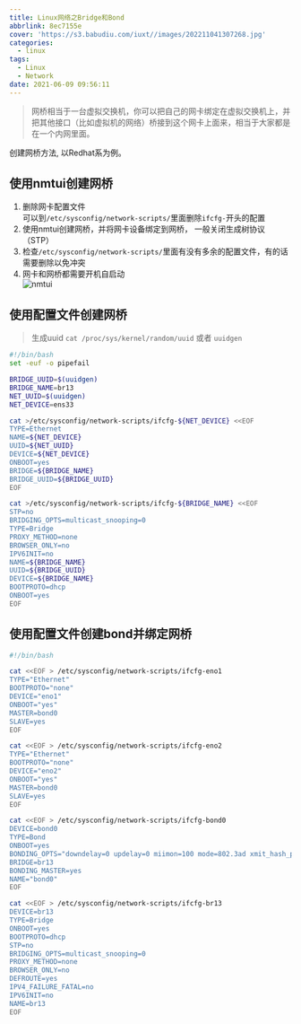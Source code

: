 ```yaml
---
title: Linux网络之Bridge和Bond
abbrlink: 8ec7155e
cover: 'https://s3.babudiu.com/iuxt//images/202211041307268.jpg'
categories:
  - linux
tags:
  - Linux
  - Network
date: 2021-06-09 09:56:11
---
```


> 网桥相当于一台虚拟交换机，你可以把自己的网卡绑定在虚拟交换机上，并把其他接口（比如虚拟机的网络）桥接到这个网卡上面来，相当于大家都是在一个内网里面。

创建网桥方法, 以Redhat系为例。

## 使用nmtui创建网桥

1. 删除网卡配置文件  
   可以到`/etc/sysconfig/network-scripts/`里面删除`ifcfg-`开头的配置  
2. 使用nmtui创建网桥，并将网卡设备绑定到网桥， 一般关闭生成树协议（STP）  
3. 检查`/etc/sysconfig/network-scripts/`里面有没有多余的配置文件，有的话需要删除以免冲突  
4. 网卡和网桥都需要开机自启动  
![nmtui](https://s3.babudiu.com/iuxt//images/nmtui.gif)

## 使用配置文件创建网桥

> 生成uuid `cat /proc/sys/kernel/random/uuid` 或者 `uuidgen`

```bash
#!/bin/bash
set -euf -o pipefail

BRIDGE_UUID=$(uuidgen)
BRIDGE_NAME=br13
NET_UUID=$(uuidgen)
NET_DEVICE=ens33

cat >/etc/sysconfig/network-scripts/ifcfg-${NET_DEVICE} <<EOF
TYPE=Ethernet
NAME=${NET_DEVICE}
UUID=${NET_UUID}
DEVICE=${NET_DEVICE}
ONBOOT=yes
BRIDGE=${BRIDGE_NAME}
BRIDGE_UUID=${BRIDGE_UUID}
EOF

cat >/etc/sysconfig/network-scripts/ifcfg-${BRIDGE_NAME} <<EOF
STP=no
BRIDGING_OPTS=multicast_snooping=0
TYPE=Bridge
PROXY_METHOD=none
BROWSER_ONLY=no
IPV6INIT=no
NAME=${BRIDGE_NAME}
UUID=${BRIDGE_UUID}
DEVICE=${BRIDGE_NAME}
BOOTPROTO=dhcp
ONBOOT=yes
EOF
```

## 使用配置文件创建bond并绑定网桥

```bash
#!/bin/bash

cat <<EOF > /etc/sysconfig/network-scripts/ifcfg-eno1
TYPE="Ethernet"
BOOTPROTO="none"
DEVICE="eno1"
ONBOOT="yes"
MASTER=bond0
SLAVE=yes
EOF

cat <<EOF > /etc/sysconfig/network-scripts/ifcfg-eno2
TYPE="Ethernet"
BOOTPROTO="none"
DEVICE="eno2"
ONBOOT="yes"
MASTER=bond0
SLAVE=yes
EOF

cat <<EOF > /etc/sysconfig/network-scripts/ifcfg-bond0
DEVICE=bond0
TYPE=Bond
ONBOOT=yes
BONDING_OPTS="downdelay=0 updelay=0 miimon=100 mode=802.3ad xmit_hash_policy=1"
BRIDGE=br13
BONDING_MASTER=yes
NAME="bond0"
EOF

cat <<EOF > /etc/sysconfig/network-scripts/ifcfg-br13
DEVICE=br13
TYPE=Bridge
ONBOOT=yes
BOOTPROTO=dhcp
STP=no
BRIDGING_OPTS=multicast_snooping=0
PROXY_METHOD=none
BROWSER_ONLY=no
DEFROUTE=yes
IPV4_FAILURE_FATAL=no
IPV6INIT=no
NAME=br13
EOF
```
